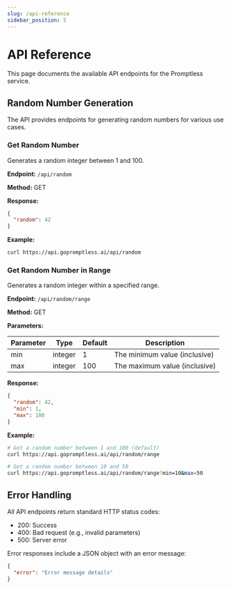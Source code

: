 ```yaml
---
slug: /api-reference
sidebar_position: 5
---
```


# API Reference

This page documents the available API endpoints for the Promptless service.

## Random Number Generation

The API provides endpoints for generating random numbers for various use cases.

### Get Random Number

Generates a random integer between 1 and 100.

**Endpoint:** `/api/random`

**Method:** GET

**Response:**

```json
{
  "random": 42
}
```

**Example:**

```bash
curl https://api.gopromptless.ai/api/random
```

### Get Random Number in Range

Generates a random integer within a specified range.

**Endpoint:** `/api/random/range`

**Method:** GET

**Parameters:**

| Parameter | Type | Default | Description |
|-----------|------|---------|-------------|
| min | integer | 1 | The minimum value (inclusive) |
| max | integer | 100 | The maximum value (inclusive) |

**Response:**

```json
{
  "random": 42,
  "min": 1,
  "max": 100
}
```

**Example:**

```bash
# Get a random number between 1 and 100 (default)
curl https://api.gopromptless.ai/api/random/range

# Get a random number between 10 and 50
curl https://api.gopromptless.ai/api/random/range?min=10&max=50
```

## Error Handling

All API endpoints return standard HTTP status codes:

- 200: Success
- 400: Bad request (e.g., invalid parameters)
- 500: Server error

Error responses include a JSON object with an error message:

```json
{
  "error": "Error message details"
}
```